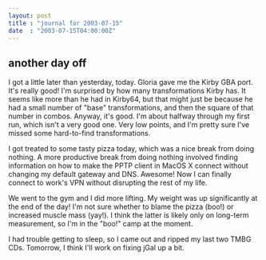 ```yaml
---
layout: post
title : "journal for 2003-07-15"
date  : "2003-07-15T04:00:00Z"
---
```


## another day off

I got a little later than yesterday, today.  Gloria gave me the Kirby GBA port. It's really good!  I'm surprised by how many transformations Kirby has.  It seems like more than he had in Kirby64, but that might just be because he had a small number of "base" transformations, and then the square of that number in combos.  Anyway, it's good.  I'm about halfway through my first run, which isn't a very good one.  Very low points, and I'm pretty sure I've missed some hard-to-find transformations.

I got treated to some tasty pizza today, which was a nice break from doing nothing.  A more productive break from doing nothing involved finding information on how to make the PPTP client in MacOS X connect without changing my default gateway and DNS.  Awesome!  Now I can finally connect to work's VPN without disrupting the rest of my life.

We went to the gym and I did more lifting.  My weight was up significantly at the end of the day!  I'm not sure whether to blame the pizza (boo!) or increased muscle mass (yay!).  I think the latter is likely only on long-term measurement, so I'm in the "boo!" camp at the moment.

I had trouble getting to sleep, so I came out and ripped my last two TMBG CDs. Tomorrow, I think I'll work on fixing jGal up a bit.

